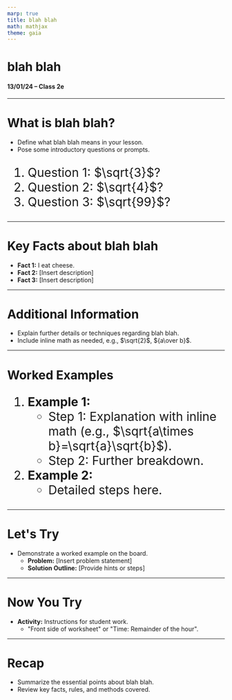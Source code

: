 ```yaml
---
marp: true
title: blah blah
math: mathjax
theme: gaia
---
```


# blah blah
#### 13/01/24 – Class 2e

----
# What is blah blah?
* Define what blah blah means in your lesson.
* Pose some introductory questions or prompts.

<style scoped>
ol {
  font-size: 28px;
}
</style>

1. Question 1: $\sqrt{3}$?
2. Question 2: $\sqrt{4}$?
3. Question 3: $\sqrt{99}$?

----
# Key Facts about blah blah
* **Fact 1:** I eat cheese.
* **Fact 2:** [Insert description]
* **Fact 3:** [Insert description]

----
# Additional Information
* Explain further details or techniques regarding blah blah.
* Include inline math as needed, e.g., $\sqrt{2}$, ${a\over b}$.

----
# Worked Examples
1. **Example 1:**  
   - Step 1: Explanation with inline math (e.g., $\sqrt{a\times b}=\sqrt{a}\sqrt{b}$).
   - Step 2: Further breakdown.
2. **Example 2:**  
   - Detailed steps here.

----
# Let's Try
* Demonstrate a worked example on the board.
  - **Problem:** [Insert problem statement]
  - **Solution Outline:** [Provide hints or steps]

----
# Now You Try
* **Activity:** Instructions for student work.
  - "Front side of worksheet" or "Time: Remainder of the hour".

----
# Recap
* Summarize the essential points about blah blah.
* Review key facts, rules, and methods covered.